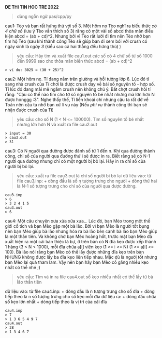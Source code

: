 **DE THI TIN HOC TRE 2022**
> dùng ngỗn ngữ pas/cpp/py

cau1: Tèo và bạn rất hứng thú với số 3. Một hôm nọ Tèo nghĩ ra biểu thức *có 4 chữ số* (lưu ý Tèo vẫn thích số 3) rằng có một vài số abcd thỏa mãn điều kiện abcd = (ab + cd)^2. Nhưng bởi vì Tèo rất lười đi tìm nên Tèo nhờ bạn tìm hộ Tèo (sau khi thành công Tèo sẽ giúp bạn đi xem bói với crush có ngày sinh là *ngày 3* (kiểu sao cả hai thằng đều hứng thú) )
> yêu cầu: Hãy tìm và xuất file cau1.out các số có 4 chữ số từ số 1000 đến 9999 sao cho thỏa mãn biển thức abcd = (ab + cd)^2
```
> ví dụ: 3025 = (30 + 25)^2
```

cau2: Một hôm nọ. Tí đang nằm trên giường và hồi tưởng lớp 6. Lúc đó tí sang nhà crush của Tí chơi là được crush dạy về bài số nguyên tố - hợp số. Tí lúc đó đang mải mê ngắm crush nên không chú ý. Bất chợt crush hỏi tí rằng: "Cậu có thể nào tìm cho tớ số nguyên tố bé nhất nhưng mà lớn hơn N được honggg :3". Nghe thấy thế, Tí liền khoái chí nhưng cậu ta rất dở về Toán nên cậu ta nhờ bạn xử lí vụ này (Nếu *phi vụ* thành công thì bạn sẽ nhận được crush của Tí)
> yêu cầu: cho số N (1 < N <= 100000). Tìm số nguyên tố bé nhất nhưng lớn hơn N và xuất ra file cau2.out
```
> input = 30
> cau3.out
> 31
```
cau3: Có N người qua đường được đánh số từ 1 đến n. Khi qua đường thành công, chỉ số của người qua đường thứ i sẽ được in ra. Biết rằng sẽ có N-1 người qua đường nhưng chỉ có một người bị bỏ lại. Hãy in ra chỉ số của người bị bỏ lại.
> yêu cầu: xuất ra file cau3.out là chỉ số người bị bỏ lại
> dữ liệu vào: từ file cau3.inp:
            + dòng đầu là số n tượng trưng cho người
            + dòng thứ hai là N-1 số tượng trưng cho chỉ số của người qua được đường. 
```
cau3.inp
> 6
> 3 2 4 1 5
cau3.out
> 6
```

cau4: Một câu chuyện xưa xửa xừa xưa... Lúc đó, bạn Mèo trong một thế giới cổ tích và bạn Mèo gặp một bà lão. Bởi vì bạn Mèo là người tốt bụng nên bạn Mèo giúp bà lão nhưng hóa ra bà lão bên cạnh bà lão bạn Mèo giúp là một thần tiên. Và không chờ bạn Mèo hoảng hốt, trước mặt bạn Mèo đã xuất hiện ra một cái bàn thiệc là bự, ở trên bàn có N đĩa kẹo được xếp thành 1 hàng (3 < N < 1000), mỗi đĩa chứa a[i] viên kẹo (1 <= i <= N) (1 <= a[i] <= 100). Bà lão nói rằng bạn Mèo có thể lấy được những đĩa kẹo trên bàn NHƯNG không được lấy ba đĩa kẹo liên tiếp nhau. Mặc dù là người tốt nhưng bạn Mèo lại quá tham lam. Vậy nên bạn hãy bạn Mèo cố gắng nhiều kẹo nhất có thể nhé ;)

> yêu cầu: Tìm và in ra file cau4.out số kẹo nhiều nhất có thể lấy từ bà lão thần tiên

dữ liệu vào: từ file cau4.inp:
    + dòng đầu là n tượng trưng cho số đĩa
    + dòng tiếp theo là n số tượng trưng cho số kẹo mỗi đĩa
dữ liệu ra: 
    + dòng đầu chứa số kẹo lớn nhất
    + dòng tiếp theo là vị trí của cái đĩa
```
cau4.inp
> 7
> 1 3 6 5 4 9 7
cau4.out
> 28
> 1 3 4 6 7
```
